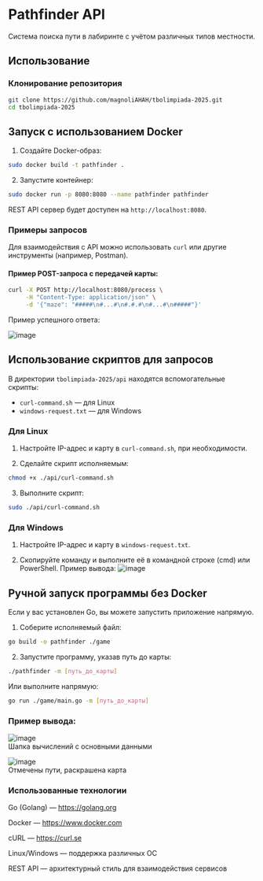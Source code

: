 # Pathfinder API

Система поиска пути в лабиринте с учётом различных типов местности.

## Использование

### Клонирование репозитория

```bash
git clone https://github.com/magnoliAHAH/tbolimpiada-2025.git
cd tbolimpiada-2025
```

## Запуск с использованием Docker

1. Создайте Docker-образ:

```bash
sudo docker build -t pathfinder .
```

2. Запустите контейнер:

```bash
sudo docker run -p 8080:8080 --name pathfinder pathfinder
```

REST API сервер будет доступен на `http://localhost:8080`.

### Примеры запросов

Для взаимодействия с API можно использовать `curl` или другие инструменты (например, Postman).

#### Пример POST-запроса с передачей карты:

```bash
curl -X POST http://localhost:8080/process \
     -H "Content-Type: application/json" \
     -d '{"maze": "#####\n#...#\n#.#.#\n#...#\n#####"}'
```

Пример успешного ответа:

![image](https://github.com/user-attachments/assets/221ccc19-bbb3-4bcb-b463-0abf6d4b6c1e)


## Использование скриптов для запросов

В директории `tbolimpiada-2025/api` находятся вспомогательные скрипты:

- `curl-command.sh` — для Linux
- `windows-request.txt` — для Windows

### Для Linux

1. Настройте IP-адрес и карту в `curl-command.sh`, при необходимости.

2. Сделайте скрипт исполняемым:

```bash
chmod +x ./api/curl-command.sh
```

3. Выполните скрипт:

```bash
sudo ./api/curl-command.sh
```

### Для Windows

1. Настройте IP-адрес и карту в `windows-request.txt`.

2. Скопируйте команду и выполните её в командной строке (cmd) или PowerShell.
Пример вывода:
![image](https://github.com/user-attachments/assets/ed5b3cc7-e5ac-4f13-adb2-e06b176d307b)


## Ручной запуск программы без Docker

Если у вас установлен Go, вы можете запустить приложение напрямую.

1. Соберите исполняемый файл:

```bash
go build -o pathfinder ./game
```

2. Запустите программу, указав путь до карты:

```bash
./pathfinder -m [путь_до_карты]
```

Или выполните напрямую:

```bash
go run ./game/main.go -m [путь_до_карты]
```

### Пример вывода:
![image](https://github.com/user-attachments/assets/20492d9e-7597-4abc-bcd8-3cfc73908718)  
Шапка вычислений с основными данными  

![image](https://github.com/user-attachments/assets/7d06381f-1bd2-42ab-aefd-7d28dcffde6a)  
Отмечены пути, раскрашена карта  


### Использованные технологии

Go (Golang) — https://golang.org

Docker — https://www.docker.com

cURL — https://curl.se

Linux/Windows — поддержка различных ОС

REST API — архитектурный стиль для взаимодействия сервисов
